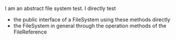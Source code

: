 I am an abstract file system test. 
I directly test 
- the public interface of a FileSystem using these methods directly
- the FileSystem in general through the operation methods of the FileReference